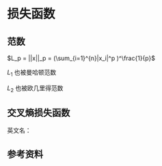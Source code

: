 # 损失函数

## 范数

$L_p = ||x||_p = (\sum_{i=1}^{n}|x_i|^p )^\frac{1}{p}$

$L_1$ 也被曼哈顿范数

$L_2$ 也被欧几里得范数

## 交叉熵损失函数

英文名：

## 参考资料



